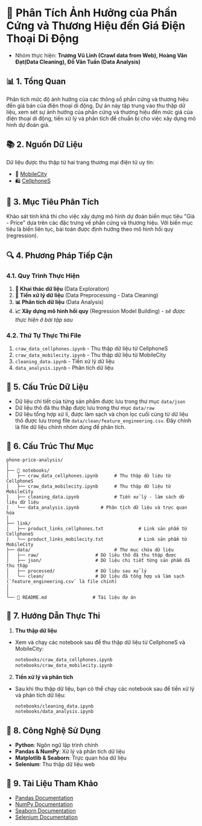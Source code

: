 # 📱 Phân Tích Ảnh Hưởng của Phần Cứng và Thương Hiệu đến Giá Điện Thoại Di Động

-   Nhóm thực hiện: **Trương Vũ Linh (Crawl data from Web), Hoàng Văn Đạt(Data Cleaning), Đỗ Văn Tuấn (Data Analysis)**

## 📊 1. Tổng Quan

Phân tích mức độ ảnh hưởng của các thông số phần cứng và thương hiệu đến giá bán của điện thoại di động. Dự án này tập trung vào thu thập dữ liệu, xem sét sự ảnh hưởng của phần cứng và thương hiệu đến mức giá của điện thoại di động, tiền xử lý và phân tích để chuẩn bị cho việc xây dựng mô hình dự đoán giá.

## 📚 2. Nguồn Dữ Liệu

Dữ liệu được thu thập từ hai trang thương mại điện tử uy tín:

-   🛒 [MobileCity](https://mobilecity.vn/dien-thoai)
-   🛍️ [CellphoneS](https://cellphones.com.vn/mobile.html)

## 🎯 3. Mục Tiêu Phân Tích

Khảo sát tính khả thi cho việc xây dựng mô hình dự đoán biến mục tiêu "Giá - Price" dựa trên các đặc trưng về phần cứng và thương hiệu. Với biến mục tiêu là biến liên tục, bài toán được định hướng theo mô hình hồi quy (regression).

## 🔍 4. Phương Pháp Tiếp Cận

### 4.1. Quy Trình Thực Hiện

1. **🔎 Khai thác dữ liệu** (Data Exploration)
2. **🧹 Tiền xử lý dữ liệu** (Data Preprocessing - Data Cleaning)
3. **📊 Phân tích dữ liệu** (Data Analysis)
4. **📈 Xây dựng mô hình hồi quy** (Regression Model Building) - _sẽ được thực hiện ở bài tập sau_

### 4.2. Thứ Tự Thực Thi File

1. `craw_data_cellphones.ipynb` - Thu thập dữ liệu từ CellphoneS
2. `craw_data_mobilecity.ipynb` - Thu thập dữ liệu từ MobileCity
3. `cleaning_data.ipynb` - Tiền xử lý dữ liệu
4. `data_analysis.ipynb` - Phân tích dữ liệu

## 📁 5. Cấu Trúc Dữ Liệu

-   Dữ liệu chi tiết của từng sản phẩm được lưu trong thư mục `data/json`
-   Dữ liệu thô đã thu thập được lưu trong thư mục `data/raw`
-   Dữ liệu tổng hợp xử lí, được làm sạch và chọn lọc cuối cùng từ dữ liệu thô được lưu trong file `data/clean/feature_engineering.csv`. Đây chính là file dữ liệu chính nhóm dùng để phân tích.

## 📂 6. Cấu Trúc Thư Mục

```
phone-price-analysis/
│
├── 📓 notebooks/
│   ├── craw_data_cellphones.ipynb      # Thu thập dữ liệu từ CellphoneS
│   ├── craw_data_mobilecity.ipynb      # Thu thập dữ liệu từ MobileCity
│   ├── cleaning_data.ipynb             # Tiền xử lý - làm sách dữ liệu dữ liệu
│   └── data_analysis.ipynb        # Phân tích dữ liệu và trực quan hóa
│
├── link/
|   ├── product_links_cellphones.txt             # Link sản phẩm từ CellphoneS
|   └── product_links_mobilecity.txt             # Link sản phẩm từ MobileCity
├── data/                               # Thư mục chứa dữ liệu
│   ├── raw/                     # Dữ liệu thô đã thu thập được
│   ├── json/                    # Dữ liệu chi tiết từng sản phẩm đã thu thập
│   ├── processed/               # Dữ liệu sau xử lý
│   └── clean/                   # Dữ liệu đã tổng hợp và làm sạch (`feature_engineering.csv` là file chính)
│
│
└── 📝 README.md                 # Tài liệu dự án
```

## 🚀 7. Hướng Dẫn Thực Thi

1. **Thu thập dữ liệu**

-   Xem và chạy các notebook sau để thu thập dữ liệu từ CellphoneS và MobileCity:
    ```bash
    notebooks/craw_data_cellphones.ipynb
    notebooks/craw_data_mobilecity.ipynb
    ```

2. **Tiền xử lý và phân tích**

-   Sau khi thu thập dữ liệu, bạn có thể chạy các notebook sau để tiền xử lý và phân tích dữ liệu:
    ```bash
    notebooks/cleaning_data.ipynb
    notebooks/data_analysis.ipynb
    ```

## 🔧 8. Công Nghệ Sử Dụng

-   **Python**: Ngôn ngữ lập trình chính
-   **Pandas & NumPy**: Xử lý và phân tích dữ liệu
-   **Matplotlib & Seaborn**: Trực quan hóa dữ liệu
-   **Selenium**: Thu thập dữ liệu web

## 📝 9. Tài Liệu Tham Khảo

-   [Pandas Documentation](https://pandas.pydata.org/docs/)
-   [NumPy Documentation](https://numpy.org/doc/stable/)
-   [Seaborn Documentation](https://seaborn.pydata.org/)
-   [Selenium Documentation](https://www.selenium.dev/documentation/en/)
